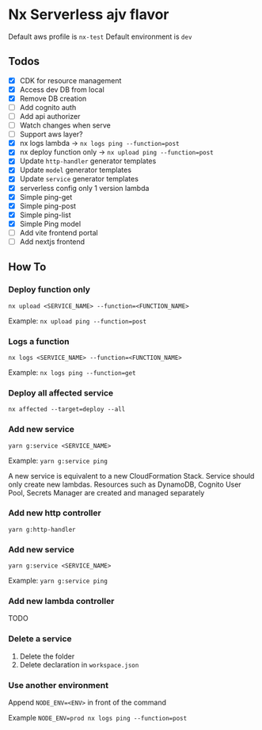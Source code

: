 # Nx Serverless ajv flavor

Default aws profile is `nx-test`
Default environment is `dev`

## Todos

- [x] CDK for resource management
- [x] Access dev DB from local
- [x] Remove DB creation
- [ ] Add cognito auth
- [ ] Add api authorizer
- [ ] Watch changes when serve
- [ ] Support aws layer?
- [x] nx logs lambda -> `nx logs ping --function=post`
- [x] nx deploy function only -> `nx upload ping --function=post`
- [x] Update `http-handler` generator templates
- [x] Update `model` generator templates
- [x] Update `service` generator templates
- [x] serverless config only 1 version lambda
- [x] Simple ping-get
- [x] Simple ping-post
- [x] Simple ping-list
- [x] Simple Ping model
- [ ] Add vite frontend portal
- [ ] Add nextjs frontend

## How To

### Deploy function only

```shell
nx upload <SERVICE_NAME> --function=<FUNCTION_NAME>
```

Example: `nx upload ping --function=post`

### Logs a function

```shell
nx logs <SERVICE_NAME> --function=<FUNCTION_NAME>
```

Example: `nx logs ping --function=get`

### Deploy all affected service

```shell
nx affected --target=deploy --all
```

### Add new service

```shell
yarn g:service <SERVICE_NAME>
```

Example: `yarn g:service ping`

A new service is equivalent to a new CloudFormation Stack. Service should only create new lambdas. Resources such as
DynamoDB, Cognito User Pool, Secrets Manager are created and managed separately

### Add new http controller

```shell
yarn g:http-handler
```

### Add new service

```shell
yarn g:service <SERVICE_NAME>
```

Example: `yarn g:service ping`

### Add new lambda controller

TODO

### Delete a service

1. Delete the folder
2. Delete declaration in `workspace.json`

### Use another environment

Append `NODE_ENV=<ENV>` in front of the command

Example `NODE_ENV=prod nx logs ping --function=post`
